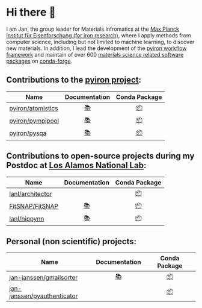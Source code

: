 # Hi there 👋
I am Jan, the group leader for Materials Infromatics at the [Max Planck Institut für Eisenforschung (for iron research)](https://www.mpie.de), where I apply methods from computer science, including but not limited to machine learning, to discover new materials. 
In addition, I lead the development of the [pyiron workflow framework](https://pyiron.org) and maintain of over 600 [materials science related software packages](https://github.com/jan-janssen/conda-forge-contribution) on [conda-forge](https://conda-forge.org). 

## Contributions to the [pyiron project](https://github.com/pyiron): 

| Name | Documentation | Conda Package | 
|------|:-------------:|:-------------:|
| [pyiron/atomistics](https://github.com/pyiron/atomistics) | [:books:](https://atomistics.readthedocs.io) | [:package:](https://anaconda.org/conda-forge/atomistics) |
| [pyiron/pympipool](https://github.com/pyiron/pympipool) | [:books:](https://pympipool.readthedocs.io) | [:package:](https://anaconda.org/conda-forge/pympipool) |
| [pyiron/pysqa](https://github.com/pyiron/pysqa) | [:books:](https://pysqa.readthedocs.io) | [:package:](https://anaconda.org/conda-forge/pysqa) |

## Contributions to open-source projects during my Postdoc at [Los Alamos National Lab](https://github.com/lanl):

| Name | Documentation | Conda Package |
|------|:-------------:|:-------------:|
| [lanl/architector](https://github.com/lanl/Architector) | | [:package:](https://anaconda.org/conda-forge/architector) |
| [FitSNAP/FitSNAP](https://github.com/FitSNAP/FitSNAP) | [:books:](https://fitsnap.github.io) | [:package:](https://anaconda.org/conda-forge/fitsnap3) |
| [lanl/hippynn](https://github.com/lanl/hippynn) | [:books:](https://lanl.github.io/hippynn/) | [:package:](https://anaconda.org/conda-forge/hippynn) |

## Personal (non scientific) projects: 

| Name | Documentation | Conda Package |
|------|:-------------:|:-------------:|
| [jan-janssen/gmailsorter](https://github.com/jan-janssen/gmailsorter) | [:books:](https://gmailsorter.readthedocs.io/) | [:package:](https://anaconda.org/conda-forge/gmailsorter) |
| [jan-janssen/pyauthenticator](https://github.com/jan-janssen/pyauthenticator) |   | [:package:](https://anaconda.org/conda-forge/pyauthenticator) |
